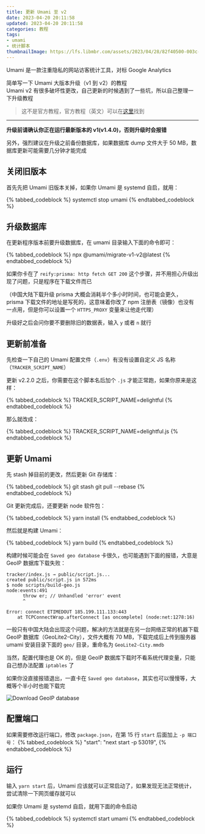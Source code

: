 ```yaml
---
title: 更新 Umami 至 v2
date: 2023-04-20 20:11:58
updated: 2023-04-20 20:11:58
categories: 教程
tags:
- umami
- 统计脚本
thumbnailImage: https://lfs.libmbr.com/assets/2023/04/28/82f40500-003c-11eb-98a8-8652191d17fc.webp
---
```

Umami 是一款注重隐私的网站访客统计工具，对标 Google Analytics  

简单写一下 Umami 大版本升级（v1 到 v2）的教程  
Umami v2 有很多破坏性更改，自己更新的时候遇到了一些坑，所以自己整理一下升级教程
<!-- more -->

> 这不是官方教程，官方教程（英文）可以在[这里](https://umami.is/docs/migrate-v1-v2)找到

---

**升级前请确认你正在运行最新版本的 v1(v1.4.0)，否则升级时会报错**  

另外，强烈建议在升级之前备份数据库，如果数据库 dump 文件大于 50 MB，数据库更新可能需要几分钟才能完成  

## 关闭旧版本
首先先把 Umami 旧版本关掉，如果你 Umami 是 systemd 自启，就用：  

{% tabbed_codeblock %}
    <!-- tab sh -->
        systemctl stop umami
    <!-- endtab -->
{% endtabbed_codeblock %} 

## 升级数据库
在更新程序版本前要升级数据库，在 umami 目录输入下面的命令即可：  

{% tabbed_codeblock %}
    <!-- tab sh -->
        npx @umami/migrate-v1-v2@latest
    <!-- endtab -->
{% endtabbed_codeblock %}

如果你卡在了 ``reify:prisma: http fetch GET 200`` 这个步骤，并不用担心升级出现了问题，只是程序在下载文件而已  

（中国大陆下载升级 prisma 大概会消耗半个多小时时间，也可能会更久， prisma 下载文件的地址是写死的，这意味着你改了 npm 注册表（镜像）也没有一点用，但是你可以设置一个 ``HTTPS_PROXY`` 变量来让他走代理）  

升级好之后会问你要不要删除旧的数据表，输入 ``y`` 或者 ``n`` 就行  

## 更新前准备
先检查一下自己的 Umami 配置文件（``.env``）有没有设置自定义 JS 名称（``TRACKER_SCRIPT_NAME``）  

更新 v2.2.0 之后，你需要在这个脚本名后加个 ``.js`` 才能正常跑，如果你原来是这样：  

{% tabbed_codeblock %}
    <!-- tab env -->
        TRACKER_SCRIPT_NAME=delightful
    <!-- endtab -->
{% endtabbed_codeblock %}

那么就改成：

{% tabbed_codeblock %}
    <!-- tab env -->
        TRACKER_SCRIPT_NAME=delightful.js
    <!-- endtab -->
{% endtabbed_codeblock %}

## 更新 Umami
先 stash 掉目前的更改，然后更新 Git 存储库：

{% tabbed_codeblock %}
    <!-- tab sh -->
        git stash
        git pull --rebase
    <!-- endtab -->
{% endtabbed_codeblock %}

Git 更新完成后，还要更新 node 软件包：

{% tabbed_codeblock %}
    <!-- tab sh -->
        yarn install
    <!-- endtab -->
{% endtabbed_codeblock %}

然后就是构建 Umami：

{% tabbed_codeblock %}
    <!-- tab sh -->
        yarn build
    <!-- endtab -->
{% endtabbed_codeblock %}

构建时候可能会在 ``Saved geo database`` 卡很久，也可能遇到下面的报错，大意是 GeoIP 数据库下载失败：  

```
tracker/index.js → public/script.js...
created public/script.js in 572ms
$ node scripts/build-geo.js
node:events:491
      throw er; // Unhandled 'error' event
      ^

Error: connect ETIMEDOUT 185.199.111.133:443
    at TCPConnectWrap.afterConnect [as oncomplete] (node:net:1278:16)
```

一般只有中国大陆会出现这个问题，解决的方法就是在另一台网络正常的机器下载 GeoIP 数据库（GeoLite2-City），文件大概有 70 MB，下载完成后上传到服务器 umami 安装目录下面的 ``geo/`` 目录，重命名为 ``GeoLite2-City.mmdb``  

当然，配置代理也是 OK 的，但是 GeoIP 数据库下载时不看系统代理变量，只能自己想办法配置 ``iptables`` 了  

如果你没直接报错退出，一直卡在 ``Saved geo database``，其实也可以慢慢等，大概等个半小时也能下载完  

![Download GeoIP database](https://lfs.libmbr.com/assets/2023/04/28/4cfff234-4be9-416a-8b41-6ca2434d3165.webp)

## 配置端口

如果需要修改运行端口，修改 ``package.json``，在第 15 行 ``start`` 后面加上 ``-p 端口号``：
{% tabbed_codeblock %}
    <!-- tab json -->
        "start": "next start -p 53019",
    <!-- endtab -->
{% endtabbed_codeblock %}

## 运行

输入 ``yarn start`` 后，Umami 应该就可以正常启动了，如果发现无法正常统计，尝试清除一下网页缓存就可以  

如果你 Umami 是 systemd 自启，就用下面的命令启动  

{% tabbed_codeblock %}
    <!-- tab sh -->
        systemctl start umami
    <!-- endtab -->
{% endtabbed_codeblock %} 
